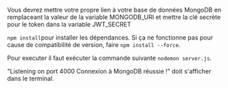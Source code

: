 Vous devrez mettre votre propre lien à votre base de données MongoDB en remplaceant la valeur de la variable MONGODB_URI 
et mettre la clé secrète pour le token dans la variable JWT_SECRET

`npm install`pour installer les dépendances. Si ça ne fonctionne pas pour cause de compatibilité de version, faire `npm install --force`.

Pour executer il faut exécuter la commande suivante `nodemon server.js`.

"Listening on port 4000
Connexion à MongoDB réussie !" doit s'afficher dans le terminal.